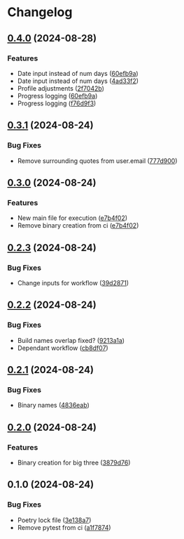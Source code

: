 # Changelog

## [0.4.0](https://github.com/tencorvids/imposter/compare/v0.3.1...v0.4.0) (2024-08-28)


### Features

* Date input instead of num days ([60efb9a](https://github.com/tencorvids/imposter/commit/60efb9aa58e323e748498c5da618acf404afbd15))
* Date input instead of num days ([4ad33f2](https://github.com/tencorvids/imposter/commit/4ad33f2c06bfc68e867f4ee054e67432d4170815))
* Profile adjustments ([2f7042b](https://github.com/tencorvids/imposter/commit/2f7042bd458c8fec432fe640d304f88ce5467ebb))
* Progress logging ([60efb9a](https://github.com/tencorvids/imposter/commit/60efb9aa58e323e748498c5da618acf404afbd15))
* Progress logging ([f76d9f3](https://github.com/tencorvids/imposter/commit/f76d9f3620a2f44228ffd1f288a8bdd28bc3186e))

## [0.3.1](https://github.com/tencorvids/imposter/compare/v0.3.0...v0.3.1) (2024-08-24)


### Bug Fixes

* Remove surrounding quotes from user.email ([777d900](https://github.com/tencorvids/imposter/commit/777d900d36cb35e4074a089acb8ff4599f42432c))

## [0.3.0](https://github.com/tencorvids/imposter/compare/v0.2.3...v0.3.0) (2024-08-24)


### Features

* New main file for execution ([e7b4f02](https://github.com/tencorvids/imposter/commit/e7b4f026decbb1bcf3ad4570a12788e700f9ac31))
* Remove binary creation from ci ([e7b4f02](https://github.com/tencorvids/imposter/commit/e7b4f026decbb1bcf3ad4570a12788e700f9ac31))

## [0.2.3](https://github.com/tencorvids/imposter/compare/v0.2.2...v0.2.3) (2024-08-24)


### Bug Fixes

* Change inputs for workflow ([39d2871](https://github.com/tencorvids/imposter/commit/39d28713860d43425311a9d46a86f1bb8e04cdac))

## [0.2.2](https://github.com/tencorvids/imposter/compare/v0.2.1...v0.2.2) (2024-08-24)


### Bug Fixes

* Build names overlap fixed? ([9213a1a](https://github.com/tencorvids/imposter/commit/9213a1ad1b44315d39deb8ff92ede5a659720c23))
* Dependant workflow ([cb8df07](https://github.com/tencorvids/imposter/commit/cb8df07e02a5cfbfe93b6b71a779603c42aaa556))

## [0.2.1](https://github.com/tencorvids/imposter/compare/v0.2.0...v0.2.1) (2024-08-24)


### Bug Fixes

* Binary names ([4836eab](https://github.com/tencorvids/imposter/commit/4836eabf0d747e14c6a3c995dd8ee67e8059e73b))

## [0.2.0](https://github.com/tencorvids/imposter/compare/v0.1.0...v0.2.0) (2024-08-24)


### Features

* Binary creation for big three ([3879d76](https://github.com/tencorvids/imposter/commit/3879d7684182e86cffa4d4b8cb283b07eb527ea4))

## 0.1.0 (2024-08-24)


### Bug Fixes

* Poetry lock file ([3e138a7](https://github.com/tencorvids/imposter/commit/3e138a77807e66fdd2d4e0c056786845b859d5ba))
* Remove pytest from ci ([a1f7874](https://github.com/tencorvids/imposter/commit/a1f7874efcf17d2a8f9ca5fea2d7623dd9c95a3d))
